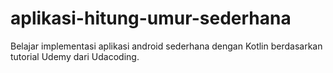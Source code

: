 # aplikasi-hitung-umur-sederhana
Belajar implementasi aplikasi android sederhana dengan Kotlin berdasarkan tutorial Udemy dari Udacoding.

